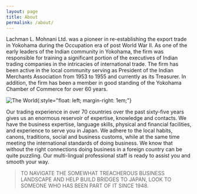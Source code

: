 ```yaml
---
layout: page
title: About
permalink: /about/
---
```


Lachman L. Mohnani Ltd. was a pioneer in re-establishing the export
trade in Yokohama during the Occupation era of post World War II. As
one of the early leaders of the Indian community in Yokohama, the firm
was responsible for training a significant portion of the executives
of Indian trading companies in the intricacies of international
trade. The firm has been active in the local community serving as
President of the Indian Merchants Association from 1953 to 1955 and
currently as its Treasurer. In addition, the firm has been a member in
good standing of the Yokohama Chamber of Commerce for over 60 years.

![The World](../img/world.gif "The World"){:style="float: left; margin-right: 1em;"}

Our trading experience in over 70 countries over the past sixty-five
years gives us an enormous reservoir of expertise, knowledge and
contacts. We have the business expertise, language skills, physical
and financial facilities, and experience to serve you in Japan.
We adhere to the local habits, canons, traditions, social and business
customs, while at the same time meeting the international standards of
doing business. We know that without the right connections doing
business in a foreign country can be quite puzzling. Our multi-lingual
professional staff is ready to assist you and smooth your way.

> TO NAVIGATE THE SOMEWHAT TREACHEROUS BUSINESS LANDSCAPE AND HELP BUILD BRIDGES TO JAPAN, LOOK TO SOMEONE WHO HAS BEEN PART OF IT SINCE 1948.
